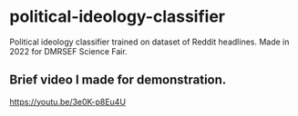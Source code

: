 # political-ideology-classifier
Political ideology classifier trained on dataset of Reddit headlines. Made in 2022 for DMRSEF Science Fair.

## Brief video I made for demonstration.
https://youtu.be/3e0K-p8Eu4U
